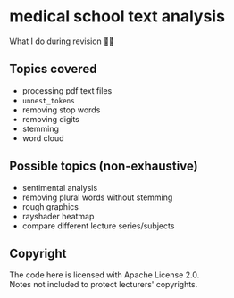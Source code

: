 # medical school text analysis
What I do during revision 📑😛

## Topics covered 
- processing pdf text files 
- `unnest_tokens`
- removing stop words
- removing digits
- stemming 
- word cloud 

## Possible topics (non-exhaustive)
- sentimental analysis 
- removing plural words without stemming 
- rough graphics 
- rayshader heatmap
- compare different lecture series/subjects 

## Copyright
The code here is licensed with Apache License 2.0.  
Notes not included to protect lecturers' copyrights. 
